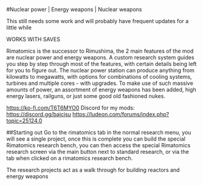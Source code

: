#Nuclear power | Energy weapons | Nuclear weapons

This still needs some work and will probably have frequent updates for a little while

WORKS WITH SAVES

Rimatomics is the successor to Rimushima, the 2 main features of the mod are nuclear power and energy weapons. A custom research system guides you step by step through most of the features, with certain details being left for you to figure out. The nuclear power station can produce anything from kilowatts to megawatts, with options for combinations of cooling systems, turbines and multiple cores - with upgrades. To make use of such massive amounts of power, an assortment of energy weapons has been added, high energy lasers, railguns, or just some good old fashioned nukes.

https://ko-fi.com/T6T6MYO0
Discord for my mods: https://discord.gg/bajcjsu
https://ludeon.com/forums/index.php?topic=25124.0

##Starting out
Go to the rimatomics tab in the normal research menu, you will see a single project, once this is complete you can build the special Rimatomics research bench, you can then access the special Rimatomics research screen via the main button next to standard research, or via the tab when clicked on a rimatomics research bench.

The research projects act as a walk through for building reactors and energy weapons

